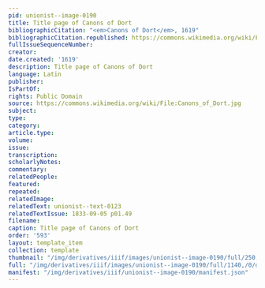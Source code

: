 ```yaml
---
pid: unionist--image-0190
title: Title page of Canons of Dort
bibliographicCitation: "<em>Canons of Dort</em>, 1619"
bibliographicCitation.republished: https://commons.wikimedia.org/wiki/File:Canons_of_Dort.jpg
fullIssueSequenceNumber: 
creator: 
date.created: '1619'
description: Title page of Canons of Dort
language: Latin
publisher: 
IsPartOf: 
rights: Public Domain
source: https://commons.wikimedia.org/wiki/File:Canons_of_Dort.jpg
subject: 
type: 
category: 
article.type: 
volume: 
issue: 
transcription: 
scholarlyNotes: 
commentary: 
relatedPeople: 
featured: 
repeated: 
relatedImage: 
relatedText: unionist--text-0123
relatedTextIssue: 1833-09-05 p01.49
filename: 
caption: Title page of Canons of Dort
order: '593'
layout: template_item
collection: template
thumbnail: "/img/derivatives/iiif/images/unionist--image-0190/full/250,/0/default.jpg"
full: "/img/derivatives/iiif/images/unionist--image-0190/full/1140,/0/default.jpg"
manifest: "/img/derivatives/iiif/unionist--image-0190/manifest.json"
---
```

